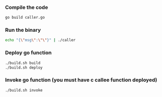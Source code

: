 ### Compile the code

```bash
go build caller.go
```

### Run the binary

```bash
echo "{\"msg\":\"\"}" | ./caller
```

### Deploy go function

```bash
./build.sh build
./build.sh deploy
```

### Invoke go function (you must have c callee function deployed)

```bash
./build.sh invoke
```

